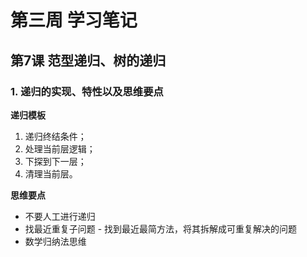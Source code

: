 # 第三周 学习笔记

## 第7课 范型递归、树的递归

### 1. 递归的实现、特性以及思维要点

**递归模板**

1. 递归终结条件；
2. 处理当前层逻辑；
3. 下探到下一层；
4. 清理当前层。

**思维要点**

- 不要人工进行递归
- 找最近重复子问题 - 找到最近最简方法，将其拆解成可重复解决的问题
- 数学归纳法思维

